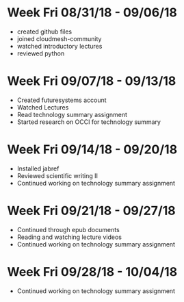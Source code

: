 # Week Fri 08/31/18 - 09/06/18

* created github files
* joined cloudmesh-community
* watched introductory lectures
* reviewed python


# Week Fri 09/07/18 - 09/13/18

* Created futuresystems account
* Watched Lectures
* Read technology summary assignment
* Started research on OCCI for technology summary

# Week Fri 09/14/18 - 09/20/18

* Installed jabref
* Reviewed scientific writing II
* Continued working on technology summary assignment

# Week Fri 09/21/18 - 09/27/18

* Continued through epub documents
* Reading and watching lecture videos
* Continued working on technology summary assignment

# Week Fri 09/28/18 - 10/04/18

* Continued working on technology summary assignment
